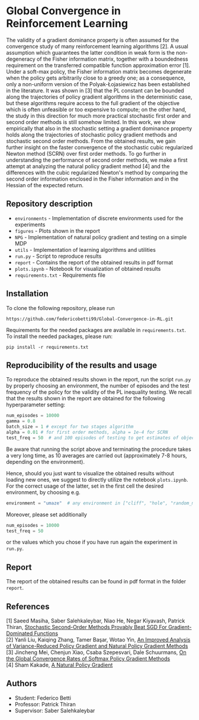 # Global Convergence in Reinforcement Learning
The validity of a gradient dominance property is often assumed for the convergence study of many reinforcement learning algorithms [2]. A usual assumption which guarantees the latter condition in weak form is the non-degeneracy of the Fisher information matrix, together with a boundedness requirement on the transferred compatible function approximation error [1]. Under a soft-max policy, the Fisher information matrix becomes degenerate when the policy gets arbitrarily close to a greedy one; as a consequence, only a non-uniform version of the Polyak-Łojasiewicz has been established in the literature. It was shown in [3] that the PL constant can be bounded along the trajectories of policy gradient algorithms in the deterministic case, but these algorithms require access to the full gradient of the objective which is often unfeasible or too expensive to compute; on the other hand, the study in this direction for much more practical stochastic first order and second order methods is still somehow limited. In this work, we show empirically that also in the stochastic setting a gradient dominance property holds along the trajectories of stochastic policy gradient methods and stochastic second order methods. From the obtained results, we gain further insight on the faster convergence of the stochastic cubic regularized Newton method (SCRN) over first order methods. To go further in understanding the performance of second order methods, we make a first attempt at analyzing the natural policy gradient method [4] and the differences with the cubic regularized Newton's method by comparing the second order information enclosed in the Fisher information and in the Hessian of the expected return.

## Repository description
- `environments` - Implementation of discrete environments used for the experiments
- `figures` - Plots shown in the report
- `NPG` - Implementation of natural policy gradient and testing on a simple MDP
- `utils` - Implementation of learning algorithms and utilities
- `run.py` - Script to reproduce results
- `report` - Contains the report of the obtained results in pdf format
- `plots.ipynb` - Notebook for visualization of obtained results
- `requirements.txt` - Requirements file

## Installation
To clone the following repository, please run
```
https://github.com/federicobetti99/Global-Convergence-in-RL.git
```
Requirements for the needed packages are available in `requirements.txt`. To install the needed packages, please run:
```
pip install -r requirements.txt
```

## Reproducibility of the results and usage
To reproduce the obtained results shown in the report, run the script `run.py`
by properly choosing an environment, the number of episodes and the test frequency
of the policy for the validity of the PL inequality testing.
We recall that the results shown in the report are obtained for the following
hyperparameter setting:
```python
num_episodes = 10000
gamma = 0.8
batch_size = 1 # except for two stages algorithm
alpha = 0.01 # for first order methods, alpha = 1e-4 for SCRN
test_freq = 50  # and 100 episodes of testing to get estimates of objective and gradient
```
Be aware that running the script above and terminating the procedure takes a
very long time, as 10 averages are carried out
(approximately 7-8 hours, depending on the environment).

Hence, should you just want to visualize the obtained results without loading new ones,
we suggest to directly utilize the notebook `plots.ipynb`.
For the correct usage of the latter, set in the first cell the desired
environment, by choosing e.g.
```python
environment = "umaze"  # any environment in ["cliff", "hole", "random_maze", "umaze"]
```
Moreover, please set additionally
```python
num_episodes = 10000
test_freq = 50
```
or the values which you chose if you have run again the experiment in `run.py`.

## Report
The report of the obtained results can be found in pdf format in the folder `report`.

## References
[1] Saeed Masiha, Saber Salehkaleybar, Niao He, Negar Kiyavash, Patrick Thiran, [Stochastic Second-Order Methods Provably Beat SGD For Gradient-Dominated Functions](https://arxiv.org/abs/2205.12856) <br />
[2] Yanli Liu, Kaiqing Zhang, Tamer Başar, Wotao Yin, [An Improved Analysis of Variance-Reduced Policy Gradient and Natural Policy Gradient Methods](https://arxiv.org/abs/2211.07937) <br />
[3] Jincheng Mei, Chenjun Xiao, Csaba Szepesvari, Dale Schuurmans, [On the Global Convergence Rates of Softmax Policy Gradient Methods](https://arxiv.org/abs/2005.06392) <br />
[4] Sham Kakade, [A Natural Policy Gradient](https://papers.nips.cc/paper/2001/hash/4b86abe48d358ecf194c56c69108433e-Abstract.html) <br />

## Authors
- Student: Federico Betti
- Professor: Patrick Thiran
- Supervisor: Saber Salehkaleybar
